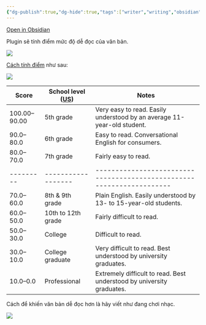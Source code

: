 ```yaml
---
{"dg-publish":true,"dg-hide":true,"tags":["writer","writing","obsidian","plugins"],"permalink":"/du-an/obsidian/readability-score-tinh-diem-de-doc/","hide":true,"dgPassFrontmatter":true}
---
```



[Open in Obsidian](obsidian://show-plugin?id=readability-score)

Plugin sẽ tính điểm mức độ dễ đọc của văn bản.

![](https://i.imgur.com/U3oWMGa.gif)

[Cách tính điểm](https://en.wikipedia.org/wiki/Flesch%E2%80%93Kincaid_readability_tests#Flesch_reading_ease) như sau:

![](https://i.imgur.com/ZJvz6qc.png)

|Score|School level ([US](https://en.wikipedia.org/wiki/Education_in_the_United_States "Education in the United States"))|Notes|
|---|---|---|
|100.00–90.00|5th grade|Very easy to read. Easily understood by an average 11-year-old student.|
|90.0–80.0|6th grade|Easy to read. Conversational English for consumers.|
| 80.0–70.0 | 7th grade          | Fairly easy to read.                                                  |
| --------- | ------------------ | --------------------------------------------------------------------- |
| 70.0–60.0 | 8th & 9th grade    | Plain English. Easily understood by 13- to 15-year-old students.      |
| 60.0–50.0 | 10th to 12th grade | Fairly difficult to read.                                             |
| 50.0–30.0 | College            | Difficult to read.                                                    |
| 30.0–10.0 | College graduate   | Very difficult to read. Best understood by university graduates.      |
| 10.0–0.0  | Professional       | Extremely difficult to read. Best understood by university graduates. |


Cách để khiến văn bản dễ đọc hơn là hãy viết như đang chơi nhạc.

![](https://i.imgur.com/OL08aN5.png)